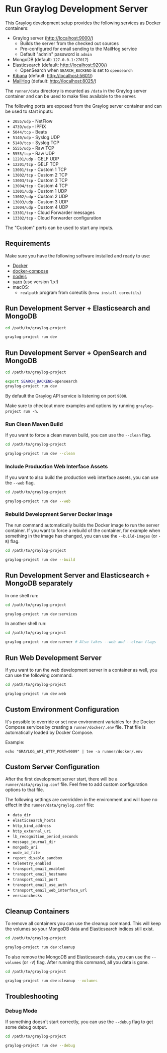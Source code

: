 Run Graylog Development Server
==============================

This Graylog development setup provides the following services as Docker
containers:

- Graylog server ([http://localhost:9000/](http://localhost:9000/))
  - Builds the server from the checked out sources
  - Pre-configured for email sending to the MailHog service
  - Default "admin" password is `admin`
- MongoDB (default: `127.0.0.1:27017`)
- Elasticsearch (default: [http://localhost:9200/](http://localhost:9200/))
  - OpenSearch when `SEARCH_BACKEND` is set to `opensearch`
- [Kibana](https://www.elastic.co/kibana/) (default: [http://localhost:5601/](http://localhost:5601/))
- [MailHog](https://github.com/mailhog/MailHog) (default: [http://localhost:8025/](http://localhost:8025/))

The `runner/data` directory is mounted as `/data` in the Graylog server container
and can be used to make files available to the server.

The following ports are exposed from the Graylog server container and can be
used to start inputs:

- `2055/udp` - NetFlow
- `4739/udp` - IPFIX
- `5044/tcp` - Beats
- `5140/udp` - Syslog UDP
- `5140/tcp` - Syslog TCP
- `5555/udp` - Raw TCP
- `5555/tcp` - Raw UDP
- `12201/udp` - GELF UDP
- `12201/tcp` - GELF TCP
- `13001/tcp` - Custom 1 TCP
- `13002/tcp` - Custom 2 TCP
- `13003/tcp` - Custom 3 TCP
- `13004/tcp` - Custom 4 TCP
- `13001/udp` - Custom 1 UDP
- `13002/udp` - Custom 2 UDP
- `13003/udp` - Custom 3 UDP
- `13004/udp` - Custom 4 UDP
- `13301/tcp` - Cloud Forwarder messages
- `13302/tcp` - Cloud Forwarder configuration

The "Custom" ports can be used to start any inputs.

## Requirements

Make sure you have the following software installed and ready to use:

- [Docker](https://www.docker.com/get-started)
- [docker-compose](https://docs.docker.com/compose/install/)
- [nodejs](https://nodejs.org/)
- [yarn](https://classic.yarnpkg.com/) (use version 1.x!)
- macOS:
  - `realpath` program from coreutils (`brew install coreutils`)

## Run Development Server + Elasticsearch and MongoDB

```sh
cd /path/to/graylog-project

graylog-project run dev
```

## Run Development Server + OpenSearch and MongoDB

```sh
cd /path/to/graylog-project

export SEARCH_BACKEND=opensearch
graylog-project run dev
```

By default the Graylog API service is listening on port `9000`.

Make sure to checkout more examples and options by running `graylog-project run -h`.

### Run Clean Maven Build

If you want to force a clean maven build, you can use the `--clean` flag.

```sh
cd /path/to/graylog-project

graylog-project run dev --clean
```

### Include Production Web Interface Assets

If you want to also build the production web interface assets, you can
use the `--web` flag.

```sh
cd /path/to/graylog-project

graylog-project run dev --web
```

### Rebuild Development Server Docker Image

The run command automatically builds the Docker image to run the server
container. If you want to force a rebuild of the container, for example
when something in the image has changed, you can use the `--build-images`
(or `-B`) flag.

```sh
cd /path/to/graylog-project

graylog-project run dev --build
```

## Run Development Server and Elasticsearch + MongoDB separately

In one shell run:

```sh
cd /path/to/graylog-project

graylog-project run dev:services
```

In another shell run:

```sh
cd /path/to/graylog-project

graylog-project run dev:server # Also takes --web and --clean flags
```

## Run Web Development Server

If you want to run the web development server in a container as well, you can
use the following command.

```sh
cd /path/to/graylog-project

graylog-project run dev:web
```

## Custom Environment Configuration

It's possible to override or set new environment variables for the Docker Compose
services by creating a `runner/docker/.env` file. That file is automatically
loaded by Docker Compose.

Example:

```
echo "GRAYLOG_API_HTTP_PORT=9009" | tee -a runner/docker/.env
```

## Custom Server Configuration

After the first development server start, there will be a `runner/data/graylog.conf`
file. Feel free to add custom configuration options to that file.

The following settings are overridden in the environment and will have no
effect in the `runner/data/graylog.conf` file:

- `data_dir`
- `elasticsearch_hosts`
- `http_bind_address`
- `http_external_uri`
- `lb_recognition_period_seconds`
- `message_journal_dir`
- `mongodb_uri`
- `node_id_file`
- `report_disable_sandbox`
- `telemetry_enabled`
- `transport_email_enabled`
- `transport_email_hostname`
- `transport_email_port`
- `transport_email_use_auth`
- `transport_email_web_interface_url`
- `versionchecks`

## Cleanup Containers

To remove all containers you can use the cleanup command. This will keep
the volumes so your MongoDB data and Elasticsearch indices still exist.

```sh
cd /path/to/graylog-project

graylog-project run dev:cleanup
```

To also remove the MongoDB and Elasticsearch data, you can use the
`--volumes` (or `-V`) flag. After running this command, all you data is gone.

```sh
cd /path/to/graylog-project

graylog-project run dev:cleanup --volumes
```

## Troubleshooting

### Debug Mode

If something doesn't start correctly, you can use the `--debug` flag to get
some debug output.

```sh
cd /path/to/graylog-project

graylog-project run dev --debug
```
